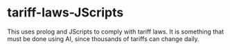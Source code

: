 # tariff-laws-JScripts
This uses prolog and JScripts to comply with tariff laws. It is something that must be done using AI, since thousands of tariffs can change daily.
